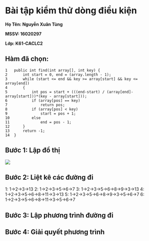 # Bài tập kiểm thử dòng điều kiện
**Họ Tên: Nguyễn Xuân Tùng**

**MSSV: 16020297**

**Lớp: K61-CACLC2**

## Hàm đã chọn:

    1	public int find(int array[], int key) {
    2		int start = 0, end = (array.length - 1);
    3		while (start <= end && key >= array[start] && key <= array[end])
    4		{
    5			int pos = start + (((end-start) / (array[end]-array[start]))*(key - array[start]));
    6			if (array[pos] == key)
    7				return pos;
    8			if (array[pos] < key)
    9				start = pos + 1;
    10			else
    11				end = pos - 1;
    12		}
    13		return -1;
    14	}

## Bước 1: Lập đồ thị

[![](https://raw.githubusercontent.com/tungxuan1998/INT3117-2019/master/NguyenXuanTung_InterpolationSearch/Interpolation%20Search.png)](https://github.com/tungxuan1998/INT3117-2019/blob/master/NguyenXuanTung_InterpolationSearch/Interpolation%20Search.png)

## Bước 2: Liệt kê các đường đi

1: 1→2→3→13
2: 1→2→3→5→6→7
3: 1→2→3→5→6→8→9→3→13
4: 1→2→3→5→6→8→11→3→13
5: 1→2→3→5→6→8→9→3→5→6→7
6: 1→2→3→5→6→8→11→3→5→6→7

## Bước 3: Lập phương trình đường đi

## Bước 4: Giải quyết phương trình
